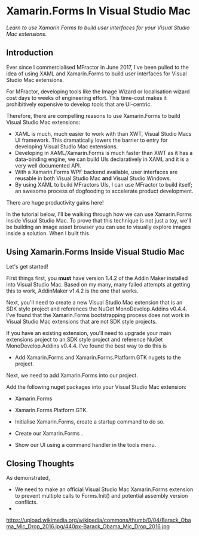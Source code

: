 # Xamarin.Forms In Visual Studio Mac

*Learn to use Xamarin.Forms to build user interfaces for your Visual Studio Mac extensions.*

## Introduction

Ever since I commercialised MFractor in June 2017, I've been pulled to the idea of using XAML and Xamarin.Forms to build user interfaces for Visual Studio Mac extensions.

For MFractor, developing tools like the Image Wizard or localisation wizard cost days to weeks of engineering effort. This time-cost makes it prohibitively expensive to develop tools that are UI-centric.

Therefore, there are compelling reasons to use Xamarin.Forms to build Visual Studio Mac extensions:

 * XAML is much, much easier to work with than XWT, Visual Studio Macs UI framework. This dramatically lowers the barrier to entry for developing Visual Studio Mac extensions.
 * Developing in XAML/Xamarin.Forms is much faster than XWT as it has a data-binding engine, we can build UIs declaratively in XAML and it is a very well documented API.
 * With a Xamarin.Forms WPF backend available, user interfaces are reusable in both Visual Studio Mac **and** Visual Studio Windows.
 * By using XAML to build MFractors UIs, I can use MFractor to build itself; an awesome process of dogfooding to accelerate product development.

There are huge productivity gains here!

In the tutorial below, I'll be walking through how we can use Xamarin.Forms inside Visual Studio Mac. To prove that this technique is not just a toy, we'll be building an image asset browser you can use to visually explore images inside a solution. When I built this

## Using Xamarin.Forms Inside Visual Studio Mac

Let's get started!

First things first, you **must** have version 1.4.2 of the Addin Maker installed into Visual Studio Mac. Based on my many, many failed attempts at getting this to work, AddinMaker v1.4.2 is the one that works.

Next, you'll need to create a new Visual Studio Mac extension that is an SDK style project and references the NuGet MonoDevelop.Addins v0.4.4. I've found that the Xamarin.Forms bootstrapping process does not work in Visual Studio Mac extensions that are not SDK style projects.

If you have an existing extension, you'll need to upgrade your main extensions project to an SDK style project and reference NuGet MonoDevelop.Addins v0.4.4. I've found the best way to do this is



 * Add Xamarin.Forms and Xamarin.Forms.Platform.GTK nugets to the project.

 Next, we need to add Xamarin.Forms into our project.

 Add the following nuget packages into your Visual Studio Mac extension:
  * Xamarin.Forms
  * Xamarin.Forms.Platform.GTK.

 * Initialise Xamarin.Forms, create a startup command to do so.


 * Create our Xamarin.Forms .

 * Show our UI using a command handler in the tools menu.



## Closing Thoughts

As demonstrated,

 * We need to make an official Visual Studio Mac Xamarin.Forms extension to prevent multiple calls to Forms.Init() and potential assembly version conflicts.
 *

https://upload.wikimedia.org/wikipedia/commons/thumb/0/04/Barack_Obama_Mic_Drop_2016.jpg/440px-Barack_Obama_Mic_Drop_2016.jpg
